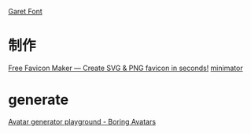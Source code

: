 [Garet Font](https://garet.spacetype.co/)
# 制作
[Free Favicon Maker — Create SVG & PNG favicon in seconds!](https://formito.com/tools/favicon)
[minimator](https://minimator.app/#/home)
# generate
[Avatar generator playground - Boring Avatars](https://boringavatars.com/)